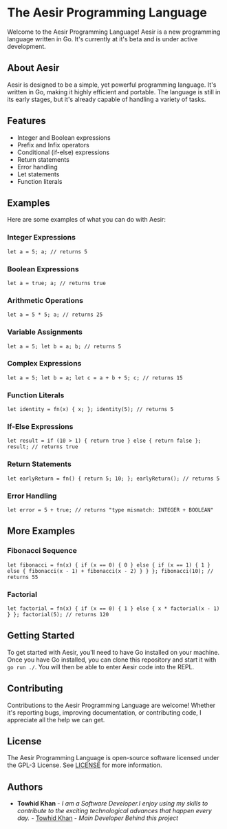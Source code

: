 # The Aesir Programming Language

Welcome to the Aesir Programming Language! Aesir is a new programming language written in Go. It's currently at it's beta and is under active development.

## About Aesir

Aesir is designed to be a simple, yet powerful programming language. It's written in Go, making it highly efficient and portable. The language is still in its early stages, but it's already capable of handling a variety of tasks.

## Features

- Integer and Boolean expressions
- Prefix and Infix operators
- Conditional (if-else) expressions
- Return statements
- Error handling
- Let statements
- Function literals

## Examples

Here are some examples of what you can do with Aesir:

### Integer Expressions

```let a = 5; a; // returns 5```

### Boolean Expressions

```let a = true; a; // returns true```

### Arithmetic Operations

```let a = 5 * 5; a; // returns 25```

### Variable Assignments

```let a = 5; let b = a; b; // returns 5```

### Complex Expressions

```let a = 5; let b = a; let c = a + b + 5; c; // returns 15```

### Function Literals

```let identity = fn(x) { x; }; identity(5); // returns 5```

### If-Else Expressions

```let result = if (10 > 1) { return true } else { return false }; result; // returns true```

### Return Statements

```let earlyReturn = fn() { return 5; 10; }; earlyReturn(); // returns 5```

### Error Handling

```let error = 5 + true; // returns "type mismatch: INTEGER + BOOLEAN"```

## More Examples

### Fibonacci Sequence

```let fibonacci = fn(x) { if (x == 0) { 0 } else { if (x == 1) { 1 } else { fibonacci(x - 1) + fibonacci(x - 2) } } }; fibonacci(10); // returns 55```

### Factorial

```let factorial = fn(x) { if (x == 0) { 1 } else { x * factorial(x - 1) } }; factorial(5); // returns 120```

## Getting Started

To get started with Aesir, you'll need to have Go installed on your machine. Once you have Go installed, you can clone this repository and start it with `go run ./`. You will then be able to enter Aesir code into the REPL.

## Contributing

Contributions to the Aesir Programming Language are welcome! Whether it's reporting bugs, improving documentation, or contributing code, I appreciate all the help we can get.

## License

The Aesir Programming Language is open-source software licensed under the GPL-3 License. See [LICENSE](https://github.com/nexentra/aesir/blob/main/LICENSE.md) for more information.

## Authors

* **Towhid Khan** - *I am a Software Developer.I enjoy using my skills to contribute to the exciting technological advances that happen every day.* - [Towhid Khan](https://github.com/KnockOutEZ) - *Main Developer Behind this project*